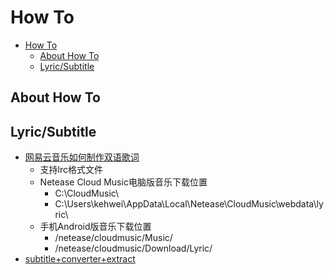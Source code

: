 # How To

- [How To](#how-to)
  - [About How To](#about-how-to)
  - [Lyric/Subtitle](#lyricsubtitle)

## About How To

## Lyric/Subtitle

- [网易云音乐如何制作双语歌词](https://www.cnblogs.com/BensonLaur/p/12605081.html)
  - 支持lrc格式文件
  - Netease Cloud Music电脑版音乐下载位置
    - C:\CloudMusic\
    - C:\Users\kehwei\AppData\Local\Netease\CloudMusic\webdata\lyric\
  - 手机Android版音乐下载位置
    - /netease/cloudmusic/Music/
    - /netease/cloudmusic/Download/Lyric/
- [subtitle+converter+extract](http://arctime.cn/)

